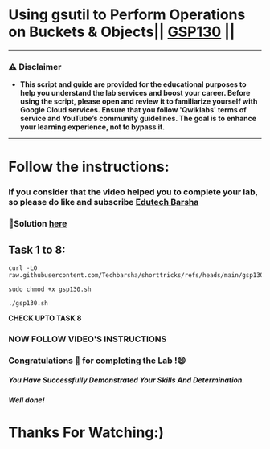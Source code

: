 # Using gsutil to Perform Operations on Buckets & Objects|| [GSP130](https://www.cloudskillsboost.google/focuses/7530?parent=catalog) ||

---
### ⚠️ Disclaimer
- **This script and guide are provided for  the educational purposes to help you understand the lab services and boost your career. Before using the script, please open and review it to familiarize yourself with Google Cloud services. Ensure that you follow 'Qwiklabs' terms of service and YouTube’s community guidelines. The goal is to enhance your learning experience, not to bypass it.**
---
# Follow the instructions:
### If you consider that the video helped you to complete your lab, so please do like and subscribe [Edutech Barsha](https://www.youtube.com/@edutechbarsha)

### 🔗Solution [here](https://youtu.be/qmEAyQ4pluI)

## Task 1 to 8:
```
curl -LO raw.githubusercontent.com/Techbarsha/shorttricks/refs/heads/main/gsp130.sh

sudo chmod +x gsp130.sh

./gsp130.sh
```
**CHECK UPTO TASK 8**

### NOW FOLLOW VIDEO'S INSTRUCTIONS
  

### Congratulations 🎉 for completing the Lab !😄

##### *You Have Successfully Demonstrated Your Skills And Determination.*

#### *Well done!*

# Thanks For Watching:)
